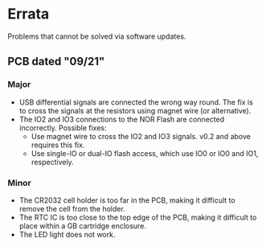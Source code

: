 # Errata

Problems that cannot be solved via software updates.

## PCB dated "09/21"

### Major
- USB differential signals are connected the wrong way round.
  The fix is to cross the signals at the resistors using magnet wire (or alternative).
- The IO2 and IO3 connections to the NOR Flash are connected incorrectly. Possible fixes:
  - Use magnet wire to cross the IO2 and IO3 signals. v0.2 and above requires this fix.
  - Use single-IO or dual-IO flash access, which use IO0 or IO0 and IO1, respectively.
  
### Minor
- The CR2032 cell holder is too far in the PCB, making it difficult to remove the cell from the holder.
- The RTC IC is too close to the top edge of the PCB, making it difficult to place within a GB cartridge enclosure.
- The LED light does not work.
